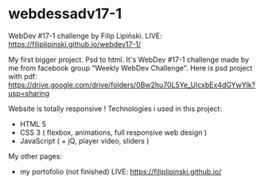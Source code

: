 # webdessadv17-1
WebDev #17-1 challenge by Filip Lipiński. LIVE: https://filiplipinski.github.io/webdev17-1/


My first bigger project. Psd to html.
It's WebDev #17-1 challenge made by me from facebook group "Weekly WebDev Challenge".
Here is psd project with pdf: https://drive.google.com/drive/folders/0Bw2hu70L5Ye_UlcxbEx4dGYwYlk?usp=sharing

Website is totally responsive !
Technologies i used in this project:
- HTML 5
- CSS 3 (  flexbox, animations, full responsive web design )
- JavaScript ( + jQ, player video, sliders )

My other pages:
* my portofolio (not finished) LIVE: https://filiplipinski.github.io/
